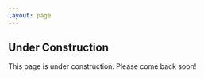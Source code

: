 ```yaml
---
layout: page
---
```


## Under Construction

This page is under construction. Please come back soon!
